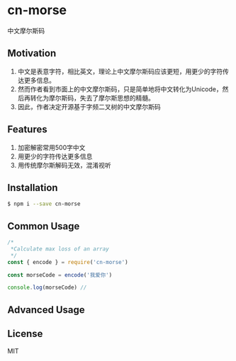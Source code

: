 # cn-morse
中文摩尔斯码

## Motivation
1. 中文是表意字符，相比英文，理论上中文摩尔斯码应该更短，用更少的字符传达更多信息。
2. 然而作者看到市面上的中文摩尔斯码，只是简单地将中文转化为Unicode，然后再转化为摩尔斯码，失去了摩尔斯思想的精髓。
3. 因此，作者决定开源基于字频二叉树的中文摩尔斯码

## Features
1. 加密解密常用500字中文
2. 用更少的字符传达更多信息
3. 用传统摩尔斯解码无效，混淆视听

## Installation
```sh
$ npm i --save cn-morse
```

## Common Usage
```js
/*
 *Calculate max loss of an array
 */
const { encode } = require('cn-morse')

const morseCode = encode('我爱你')

console.log(morseCode) //
```


## Advanced Usage

## License
MIT
